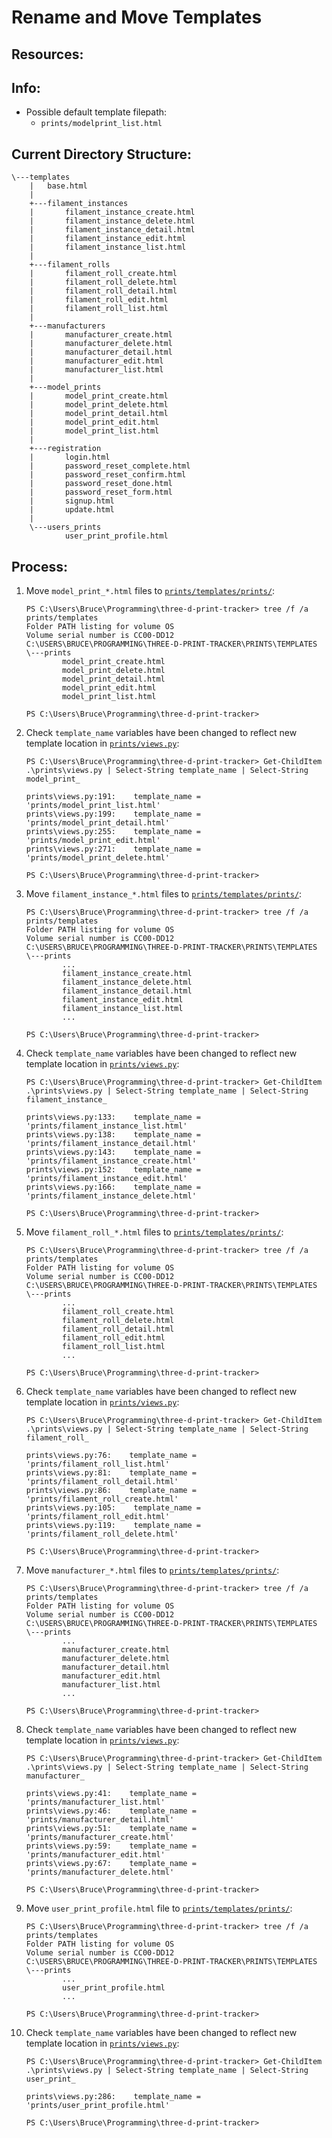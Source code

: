 # Rename and Move Templates

## Resources:

## Info:
* Possible default template filepath:
    * `prints/modelprint_list.html`

## Current Directory Structure:
```
\---templates
    |   base.html
    |
    +---filament_instances
    |       filament_instance_create.html
    |       filament_instance_delete.html
    |       filament_instance_detail.html
    |       filament_instance_edit.html
    |       filament_instance_list.html
    |
    +---filament_rolls
    |       filament_roll_create.html
    |       filament_roll_delete.html
    |       filament_roll_detail.html
    |       filament_roll_edit.html
    |       filament_roll_list.html
    |
    +---manufacturers
    |       manufacturer_create.html
    |       manufacturer_delete.html
    |       manufacturer_detail.html
    |       manufacturer_edit.html
    |       manufacturer_list.html
    |
    +---model_prints
    |       model_print_create.html
    |       model_print_delete.html
    |       model_print_detail.html
    |       model_print_edit.html
    |       model_print_list.html
    |
    +---registration
    |       login.html
    |       password_reset_complete.html
    |       password_reset_confirm.html
    |       password_reset_done.html
    |       password_reset_form.html
    |       signup.html
    |       update.html
    |
    \---users_prints
            user_print_profile.html
```

## Process:

1. Move `model_print_*.html` files to [`prints/templates/prints/`](../prints/templates/prints/):
    ```
    PS C:\Users\Bruce\Programming\three-d-print-tracker> tree /f /a prints/templates
    Folder PATH listing for volume OS
    Volume serial number is CC00-DD12
    C:\USERS\BRUCE\PROGRAMMING\THREE-D-PRINT-TRACKER\PRINTS\TEMPLATES
    \---prints
            model_print_create.html
            model_print_delete.html
            model_print_detail.html
            model_print_edit.html
            model_print_list.html
    
    PS C:\Users\Bruce\Programming\three-d-print-tracker>
    ```

1. Check `template_name` variables have been changed to reflect new template location in [`prints/views.py`](../prints/views.py):
    ```
    PS C:\Users\Bruce\Programming\three-d-print-tracker> Get-ChildItem .\prints\views.py | Select-String template_name | Select-String model_print_
    
    prints\views.py:191:    template_name = 'prints/model_print_list.html'
    prints\views.py:199:    template_name = 'prints/model_print_detail.html'
    prints\views.py:255:    template_name = 'prints/model_print_edit.html'
    prints\views.py:271:    template_name = 'prints/model_print_delete.html'
    
    PS C:\Users\Bruce\Programming\three-d-print-tracker>
    ```

1. Move `filament_instance_*.html` files to [`prints/templates/prints/`](../prints/templates/prints/):
    ```
    PS C:\Users\Bruce\Programming\three-d-print-tracker> tree /f /a prints/templates
    Folder PATH listing for volume OS
    Volume serial number is CC00-DD12
    C:\USERS\BRUCE\PROGRAMMING\THREE-D-PRINT-TRACKER\PRINTS\TEMPLATES
    \---prints
            ...
            filament_instance_create.html
            filament_instance_delete.html
            filament_instance_detail.html
            filament_instance_edit.html
            filament_instance_list.html
            ...
    
    PS C:\Users\Bruce\Programming\three-d-print-tracker>
    ```

1. Check `template_name` variables have been changed to reflect new template location in [`prints/views.py`](../prints/views.py):
    ```
    PS C:\Users\Bruce\Programming\three-d-print-tracker> Get-ChildItem .\prints\views.py | Select-String template_name | Select-String filament_instance_
    
    prints\views.py:133:    template_name = 'prints/filament_instance_list.html'
    prints\views.py:138:    template_name = 'prints/filament_instance_detail.html'
    prints\views.py:143:    template_name = 'prints/filament_instance_create.html'
    prints\views.py:152:    template_name = 'prints/filament_instance_edit.html'
    prints\views.py:166:    template_name = 'prints/filament_instance_delete.html'
    
    PS C:\Users\Bruce\Programming\three-d-print-tracker>
    ```

1. Move `filament_roll_*.html` files to [`prints/templates/prints/`](../prints/templates/prints/):
    ```
    PS C:\Users\Bruce\Programming\three-d-print-tracker> tree /f /a prints/templates
    Folder PATH listing for volume OS
    Volume serial number is CC00-DD12
    C:\USERS\BRUCE\PROGRAMMING\THREE-D-PRINT-TRACKER\PRINTS\TEMPLATES
    \---prints
            ...
            filament_roll_create.html
            filament_roll_delete.html
            filament_roll_detail.html
            filament_roll_edit.html
            filament_roll_list.html
            ...
    
    PS C:\Users\Bruce\Programming\three-d-print-tracker>
    ```

1. Check `template_name` variables have been changed to reflect new template location in [`prints/views.py`](../prints/views.py):
    ```
    PS C:\Users\Bruce\Programming\three-d-print-tracker> Get-ChildItem .\prints\views.py | Select-String template_name | Select-String filament_roll_
    
    prints\views.py:76:    template_name = 'prints/filament_roll_list.html'
    prints\views.py:81:    template_name = 'prints/filament_roll_detail.html'
    prints\views.py:86:    template_name = 'prints/filament_roll_create.html'
    prints\views.py:105:    template_name = 'prints/filament_roll_edit.html'
    prints\views.py:119:    template_name = 'prints/filament_roll_delete.html'
    
    PS C:\Users\Bruce\Programming\three-d-print-tracker>
    ```

1. Move `manufacturer_*.html` files to [`prints/templates/prints/`](../prints/templates/prints/):
    ```
    PS C:\Users\Bruce\Programming\three-d-print-tracker> tree /f /a prints/templates
    Folder PATH listing for volume OS
    Volume serial number is CC00-DD12
    C:\USERS\BRUCE\PROGRAMMING\THREE-D-PRINT-TRACKER\PRINTS\TEMPLATES
    \---prints
            ...
            manufacturer_create.html
            manufacturer_delete.html
            manufacturer_detail.html
            manufacturer_edit.html
            manufacturer_list.html
            ...
    
    PS C:\Users\Bruce\Programming\three-d-print-tracker>
    ```

1. Check `template_name` variables have been changed to reflect new template location in [`prints/views.py`](../prints/views.py):
    ```
    PS C:\Users\Bruce\Programming\three-d-print-tracker> Get-ChildItem .\prints\views.py | Select-String template_name | Select-String manufacturer_
    
    prints\views.py:41:    template_name = 'prints/manufacturer_list.html'
    prints\views.py:46:    template_name = 'prints/manufacturer_detail.html'
    prints\views.py:51:    template_name = 'prints/manufacturer_create.html'
    prints\views.py:59:    template_name = 'prints/manufacturer_edit.html'
    prints\views.py:67:    template_name = 'prints/manufacturer_delete.html'
    
    PS C:\Users\Bruce\Programming\three-d-print-tracker>
    ```

1. Move `user_print_profile.html` file to [`prints/templates/prints/`](../prints/templates/prints/):
    ```
    PS C:\Users\Bruce\Programming\three-d-print-tracker> tree /f /a prints/templates
    Folder PATH listing for volume OS
    Volume serial number is CC00-DD12
    C:\USERS\BRUCE\PROGRAMMING\THREE-D-PRINT-TRACKER\PRINTS\TEMPLATES
    \---prints
            ...
            user_print_profile.html
            ...
    
    PS C:\Users\Bruce\Programming\three-d-print-tracker>
    ```

1. Check `template_name` variables have been changed to reflect new template location in [`prints/views.py`](../prints/views.py):
    ```
    PS C:\Users\Bruce\Programming\three-d-print-tracker> Get-ChildItem .\prints\views.py | Select-String template_name | Select-String user_print_
    
    prints\views.py:286:    template_name = 'prints/user_print_profile.html'
    
    PS C:\Users\Bruce\Programming\three-d-print-tracker>
    ```


